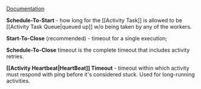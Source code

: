 [Documentation](https://docs.temporal.io/encyclopedia/detecting-activity-failures)

**Schedule-To-Start** - how long for the [[Activity Task]] is allowed to be [[Activity Task Queue|queued up]] w/o being taken by any of the workers.

**Start-To-Close** (recommended) - timeout for a single execution;

**Schedule-To-Close** timeout is the complete timeout that includes activity retries.

**[[Activity Heartbeat|HeartBeat]] Timeout** - timeout within which activity must respond with ping before it's considered stuck. Used for long-running activities.
